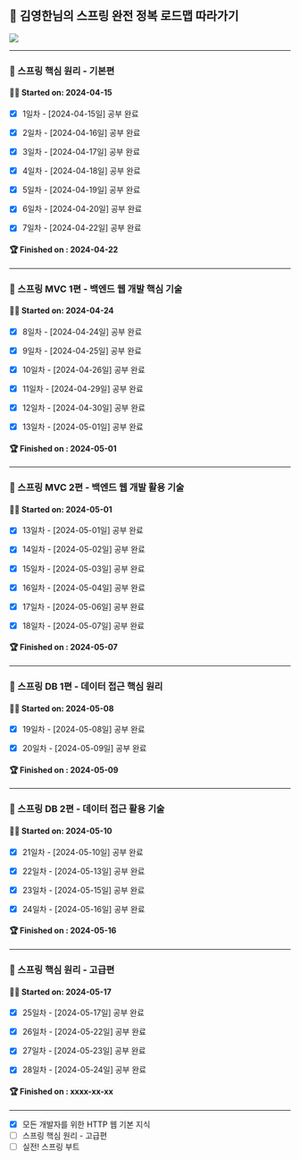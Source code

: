 ## 🌱 김영한님의 스프링 완전 정복 로드맵 따라가기

![](roadmap.png)

---

### 📁 스프링 핵심 원리 - 기본편

#### 🏃‍♂ Started on:  2024-04-15

  - [x] 1일차 - [2024-04-15일] 공부 완료
  
  - [x] 2일차 - [2024-04-16일] 공부 완료

  - [x] 3일차 - [2024-04-17일] 공부 완료

  - [x] 4일차 - [2024-04-18일] 공부 완료

  - [x] 5일차 - [2024-04-19일] 공부 완료

  - [x] 6일차 - [2024-04-20일] 공부 완료

  - [x] 7일차 - [2024-04-22일] 공부 완료

#### 🏆 Finished  on :  2024-04-22

---

### 📁 스프링 MVC 1편 - 백엔드 웹 개발 핵심 기술

#### 🏃‍♂ Started on:  2024-04-24

  - [x] 8일차 - [2024-04-24일] 공부 완료

  - [x] 9일차 - [2024-04-25일] 공부 완료

  - [x] 10일차 - [2024-04-26일] 공부 완료

  - [x] 11일차 - [2024-04-29일] 공부 완료

  - [x] 12일차 - [2024-04-30일] 공부 완료

  - [x] 13일차 - [2024-05-01일] 공부 완료

#### 🏆 Finished  on :  2024-05-01

---

### 📁 스프링 MVC 2편 - 백엔드 웹 개발 활용 기술

#### 🏃‍♂ Started on:  2024-05-01

  - [x] 13일차 - [2024-05-01일] 공부 완료

  - [x] 14일차 - [2024-05-02일] 공부 완료

  - [x] 15일차 - [2024-05-03일] 공부 완료

  - [x] 16일차 - [2024-05-04일] 공부 완료

  - [x] 17일차 - [2024-05-06일] 공부 완료

  - [x] 18일차 - [2024-05-07일] 공부 완료


#### 🏆 Finished  on :  2024-05-07

---

### 📁 스프링 DB 1편 - 데이터 접근 핵심 원리

#### 🏃‍♂ Started on:  2024-05-08

  - [x] 19일차 - [2024-05-08일] 공부 완료

  - [x] 20일차 - [2024-05-09일] 공부 완료


#### 🏆 Finished  on :  2024-05-09

---

### 📁 스프링 DB 2편 - 데이터 접근 활용 기술

#### 🏃‍♂ Started on:  2024-05-10

  - [x] 21일차 - [2024-05-10일] 공부 완료

  - [x] 22일차 - [2024-05-13일] 공부 완료

  - [x] 23일차 - [2024-05-15일] 공부 완료

  - [x] 24일차 - [2024-05-16일] 공부 완료

#### 🏆 Finished  on : 2024-05-16

---

### 📁 스프링 핵심 원리 - 고급편

#### 🏃‍♂ Started on:  2024-05-17

  - [x] 25일차 - [2024-05-17일] 공부 완료

  - [x] 26일차 - [2024-05-22일] 공부 완료

  - [x] 27일차 - [2024-05-23일] 공부 완료

  - [x] 28일차 - [2024-05-24일] 공부 완료

#### 🏆 Finished  on : xxxx-xx-xx

---

- [x] 모든 개발자를 위한 HTTP 웹 기본 지식
- [ ] 스프링 핵심 원리 - 고급편
- [ ] 실전! 스프링 부트
